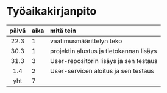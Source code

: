 # Työaikakirjanpito

| päivä | aika | mitä tein                               |
| :---: | :--- | :-------------------------------------- |
| 22.3  | 1    | vaatimusmäärittelyn teko                |
| 30.3  | 1    | projektin alustus ja tietokannan lisäys |
| 31.3  | 3    | User-repositorin lisäys ja sen testaus  |
|  1.4  | 2    | User-servicen aloitus ja sen testaus    |
|  yht  | 7    |                                         |
